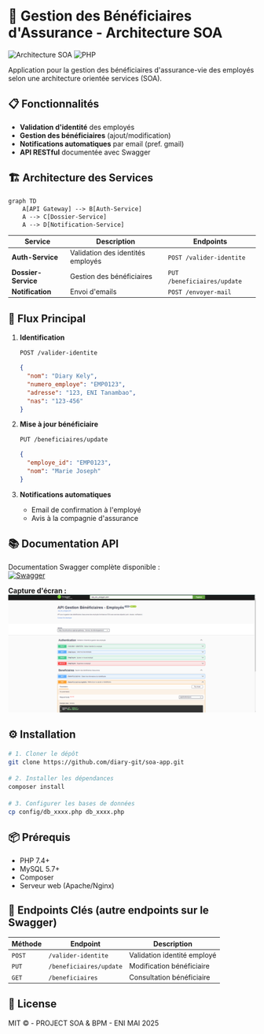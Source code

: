 # 🏢 Gestion des Bénéficiaires d'Assurance - Architecture SOA

![Architecture SOA](https://img.shields.io/badge/Architecture-SOA-blue) 
![PHP](https://img.shields.io/badge/PHP-7.4%2B-777BB4)

Application pour la gestion des bénéficiaires d'assurance-vie des employés selon une architecture orientée services (SOA).

## 📋 Fonctionnalités

- **Validation d'identité** des employés
- **Gestion des bénéficiaires** (ajout/modification)
- **Notifications automatiques** par email (pref. gmail)
- **API RESTful** documentée avec Swagger

## 🏗 Architecture des Services

```mermaid
graph TD
    A[API Gateway] --> B[Auth-Service]
    A --> C[Dossier-Service]
    A --> D[Notification-Service]
```

| Service               | Description                          | Endpoints                          |
|-----------------------|--------------------------------------|------------------------------------|
| **Auth-Service**      | Validation des identités employés    | `POST /valider-identite`          |
| **Dossier-Service**   | Gestion des bénéficiaires           | `PUT /beneficiaires/update`       |
| **Notification**      | Envoi d'emails                      | `POST /envoyer-mail`              |

## 🚀 Flux Principal

1. **Identification**  
   ```http
   POST /valider-identite
   ```
   ```json
   {
     "nom": "Diary Kely",
     "numero_employe": "EMP0123",
     "adresse": "123, ENI Tanambao",
     "nas": "123-456"
   }
   ```

2. **Mise à jour bénéficiaire**  
   ```http
   PUT /beneficiaires/update
   ```
   ```json
   {
     "employe_id": "EMP0123",
     "nom": "Marie Joseph"
   }
   ```

3. **Notifications automatiques**  
   - Email de confirmation à l'employé
   - Avis à la compagnie d'assurance

## 📚 Documentation API

Documentation Swagger complète disponible :  
[![Swagger](https://img.shields.io/badge/Swagger-OpenAPI-orange)](api_doc_swagger.yaml)

**Capture d'écran :**  
![Swagger UI](swagger-ui.png)

## ⚙️ Installation

```bash
# 1. Cloner le dépôt
git clone https://github.com/diary-git/soa-app.git

# 2. Installer les dépendances
composer install

# 3. Configurer les bases de données
cp config/db_xxxx.php db_xxxx.php
```

## 📦 Prérequis

- PHP 7.4+
- MySQL 5.7+
- Composer
- Serveur web (Apache/Nginx)

## 🚀 Endpoints Clés (autre endpoints sur le Swagger)

| Méthode | Endpoint                | Description                                  |
|---------|-------------------------|----------------------------------------------|
| `POST`  | `/valider-identite`     | Validation identité employé                  |
| `PUT`   | `/beneficiaires/update` | Modification bénéficiaire                    |
| `GET`   | `/beneficiaires`        | Consultation bénéficiaire                    |

## 📄 License

MIT © - PROJECT SOA & BPM - ENI MAI 2025
```